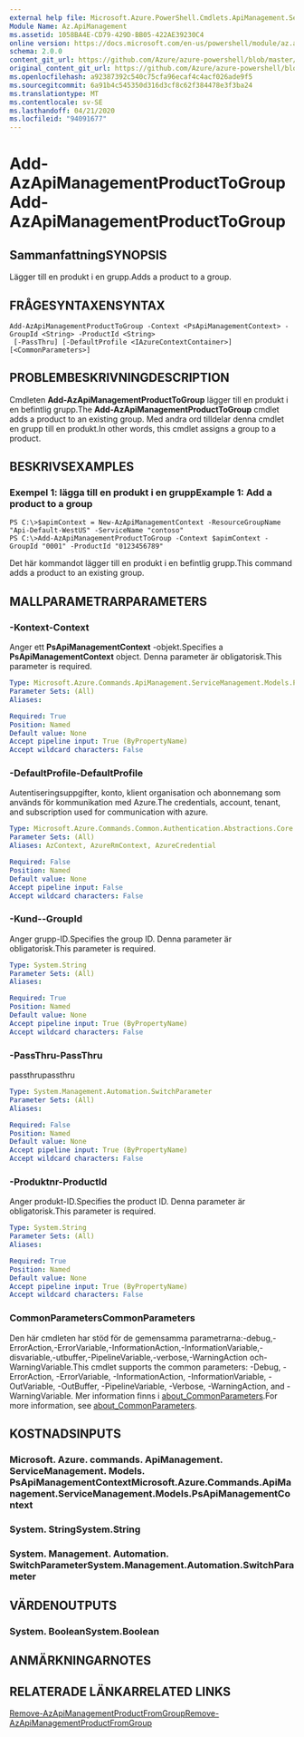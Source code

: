 ```yaml
---
external help file: Microsoft.Azure.PowerShell.Cmdlets.ApiManagement.ServiceManagement.dll-Help.xml
Module Name: Az.ApiManagement
ms.assetid: 1058BA4E-CD79-429D-BB05-422AE39230C4
online version: https://docs.microsoft.com/en-us/powershell/module/az.apimanagement/add-azapimanagementproducttogroup
schema: 2.0.0
content_git_url: https://github.com/Azure/azure-powershell/blob/master/src/ApiManagement/ApiManagement/help/Add-AzApiManagementProductToGroup.md
original_content_git_url: https://github.com/Azure/azure-powershell/blob/master/src/ApiManagement/ApiManagement/help/Add-AzApiManagementProductToGroup.md
ms.openlocfilehash: a92387392c540c75cfa96ecaf4c4acf026ade9f5
ms.sourcegitcommit: 6a91b4c545350d316d3cf8c62f384478e3f3ba24
ms.translationtype: MT
ms.contentlocale: sv-SE
ms.lasthandoff: 04/21/2020
ms.locfileid: "94091677"
---
```

# <span data-ttu-id="c179d-101">Add-AzApiManagementProductToGroup</span><span class="sxs-lookup"><span data-stu-id="c179d-101">Add-AzApiManagementProductToGroup</span></span>

## <span data-ttu-id="c179d-102">Sammanfattning</span><span class="sxs-lookup"><span data-stu-id="c179d-102">SYNOPSIS</span></span>
<span data-ttu-id="c179d-103">Lägger till en produkt i en grupp.</span><span class="sxs-lookup"><span data-stu-id="c179d-103">Adds a product to a group.</span></span>

## <span data-ttu-id="c179d-104">FRÅGESYNTAXEN</span><span class="sxs-lookup"><span data-stu-id="c179d-104">SYNTAX</span></span>

```
Add-AzApiManagementProductToGroup -Context <PsApiManagementContext> -GroupId <String> -ProductId <String>
 [-PassThru] [-DefaultProfile <IAzureContextContainer>] [<CommonParameters>]
```

## <span data-ttu-id="c179d-105">PROBLEMBESKRIVNING</span><span class="sxs-lookup"><span data-stu-id="c179d-105">DESCRIPTION</span></span>
<span data-ttu-id="c179d-106">Cmdleten **Add-AzApiManagementProductToGroup** lägger till en produkt i en befintlig grupp.</span><span class="sxs-lookup"><span data-stu-id="c179d-106">The **Add-AzApiManagementProductToGroup** cmdlet adds a product to an existing group.</span></span>
<span data-ttu-id="c179d-107">Med andra ord tilldelar denna cmdlet en grupp till en produkt.</span><span class="sxs-lookup"><span data-stu-id="c179d-107">In other words, this cmdlet assigns a group to a product.</span></span>

## <span data-ttu-id="c179d-108">BESKRIVS</span><span class="sxs-lookup"><span data-stu-id="c179d-108">EXAMPLES</span></span>

### <span data-ttu-id="c179d-109">Exempel 1: lägga till en produkt i en grupp</span><span class="sxs-lookup"><span data-stu-id="c179d-109">Example 1: Add a product to a group</span></span>
```
PS C:\>$apimContext = New-AzApiManagementContext -ResourceGroupName "Api-Default-WestUS" -ServiceName "contoso"
PS C:\>Add-AzApiManagementProductToGroup -Context $apimContext -GroupId "0001" -ProductId "0123456789"
```

<span data-ttu-id="c179d-110">Det här kommandot lägger till en produkt i en befintlig grupp.</span><span class="sxs-lookup"><span data-stu-id="c179d-110">This command adds a product to an existing group.</span></span>

## <span data-ttu-id="c179d-111">MALLPARAMETRAR</span><span class="sxs-lookup"><span data-stu-id="c179d-111">PARAMETERS</span></span>

### <span data-ttu-id="c179d-112">-Kontext</span><span class="sxs-lookup"><span data-stu-id="c179d-112">-Context</span></span>
<span data-ttu-id="c179d-113">Anger ett **PsApiManagementContext** -objekt.</span><span class="sxs-lookup"><span data-stu-id="c179d-113">Specifies a **PsApiManagementContext** object.</span></span>
<span data-ttu-id="c179d-114">Denna parameter är obligatorisk.</span><span class="sxs-lookup"><span data-stu-id="c179d-114">This parameter is required.</span></span>

```yaml
Type: Microsoft.Azure.Commands.ApiManagement.ServiceManagement.Models.PsApiManagementContext
Parameter Sets: (All)
Aliases:

Required: True
Position: Named
Default value: None
Accept pipeline input: True (ByPropertyName)
Accept wildcard characters: False
```

### <span data-ttu-id="c179d-115">-DefaultProfile</span><span class="sxs-lookup"><span data-stu-id="c179d-115">-DefaultProfile</span></span>
<span data-ttu-id="c179d-116">Autentiseringsuppgifter, konto, klient organisation och abonnemang som används för kommunikation med Azure.</span><span class="sxs-lookup"><span data-stu-id="c179d-116">The credentials, account, tenant, and subscription used for communication with azure.</span></span>

```yaml
Type: Microsoft.Azure.Commands.Common.Authentication.Abstractions.Core.IAzureContextContainer
Parameter Sets: (All)
Aliases: AzContext, AzureRmContext, AzureCredential

Required: False
Position: Named
Default value: None
Accept pipeline input: False
Accept wildcard characters: False
```

### <span data-ttu-id="c179d-117">-Kund-</span><span class="sxs-lookup"><span data-stu-id="c179d-117">-GroupId</span></span>
<span data-ttu-id="c179d-118">Anger grupp-ID.</span><span class="sxs-lookup"><span data-stu-id="c179d-118">Specifies the group ID.</span></span>
<span data-ttu-id="c179d-119">Denna parameter är obligatorisk.</span><span class="sxs-lookup"><span data-stu-id="c179d-119">This parameter is required.</span></span>

```yaml
Type: System.String
Parameter Sets: (All)
Aliases:

Required: True
Position: Named
Default value: None
Accept pipeline input: True (ByPropertyName)
Accept wildcard characters: False
```

### <span data-ttu-id="c179d-120">-PassThru</span><span class="sxs-lookup"><span data-stu-id="c179d-120">-PassThru</span></span>
<span data-ttu-id="c179d-121">passthru</span><span class="sxs-lookup"><span data-stu-id="c179d-121">passthru</span></span>

```yaml
Type: System.Management.Automation.SwitchParameter
Parameter Sets: (All)
Aliases:

Required: False
Position: Named
Default value: None
Accept pipeline input: True (ByPropertyName)
Accept wildcard characters: False
```

### <span data-ttu-id="c179d-122">-Produktnr</span><span class="sxs-lookup"><span data-stu-id="c179d-122">-ProductId</span></span>
<span data-ttu-id="c179d-123">Anger produkt-ID.</span><span class="sxs-lookup"><span data-stu-id="c179d-123">Specifies the product ID.</span></span>
<span data-ttu-id="c179d-124">Denna parameter är obligatorisk.</span><span class="sxs-lookup"><span data-stu-id="c179d-124">This parameter is required.</span></span>

```yaml
Type: System.String
Parameter Sets: (All)
Aliases:

Required: True
Position: Named
Default value: None
Accept pipeline input: True (ByPropertyName)
Accept wildcard characters: False
```

### <span data-ttu-id="c179d-125">CommonParameters</span><span class="sxs-lookup"><span data-stu-id="c179d-125">CommonParameters</span></span>
<span data-ttu-id="c179d-126">Den här cmdleten har stöd för de gemensamma parametrarna:-debug,-ErrorAction,-ErrorVariable,-InformationAction,-InformationVariable,-disvariable,-utbuffer,-PipelineVariable,-verbose,-WarningAction och-WarningVariable.</span><span class="sxs-lookup"><span data-stu-id="c179d-126">This cmdlet supports the common parameters: -Debug, -ErrorAction, -ErrorVariable, -InformationAction, -InformationVariable, -OutVariable, -OutBuffer, -PipelineVariable, -Verbose, -WarningAction, and -WarningVariable.</span></span> <span data-ttu-id="c179d-127">Mer information finns i [about_CommonParameters](http://go.microsoft.com/fwlink/?LinkID=113216).</span><span class="sxs-lookup"><span data-stu-id="c179d-127">For more information, see [about_CommonParameters](http://go.microsoft.com/fwlink/?LinkID=113216).</span></span>

## <span data-ttu-id="c179d-128">KOSTNADS</span><span class="sxs-lookup"><span data-stu-id="c179d-128">INPUTS</span></span>

### <span data-ttu-id="c179d-129">Microsoft. Azure. commands. ApiManagement. ServiceManagement. Models. PsApiManagementContext</span><span class="sxs-lookup"><span data-stu-id="c179d-129">Microsoft.Azure.Commands.ApiManagement.ServiceManagement.Models.PsApiManagementContext</span></span>

### <span data-ttu-id="c179d-130">System. String</span><span class="sxs-lookup"><span data-stu-id="c179d-130">System.String</span></span>

### <span data-ttu-id="c179d-131">System. Management. Automation. SwitchParameter</span><span class="sxs-lookup"><span data-stu-id="c179d-131">System.Management.Automation.SwitchParameter</span></span>

## <span data-ttu-id="c179d-132">VÄRDEN</span><span class="sxs-lookup"><span data-stu-id="c179d-132">OUTPUTS</span></span>

### <span data-ttu-id="c179d-133">System. Boolean</span><span class="sxs-lookup"><span data-stu-id="c179d-133">System.Boolean</span></span>

## <span data-ttu-id="c179d-134">ANMÄRKNINGAR</span><span class="sxs-lookup"><span data-stu-id="c179d-134">NOTES</span></span>

## <span data-ttu-id="c179d-135">RELATERADE LÄNKAR</span><span class="sxs-lookup"><span data-stu-id="c179d-135">RELATED LINKS</span></span>

[<span data-ttu-id="c179d-136">Remove-AzApiManagementProductFromGroup</span><span class="sxs-lookup"><span data-stu-id="c179d-136">Remove-AzApiManagementProductFromGroup</span></span>](./Remove-AzApiManagementProductFromGroup.md)


